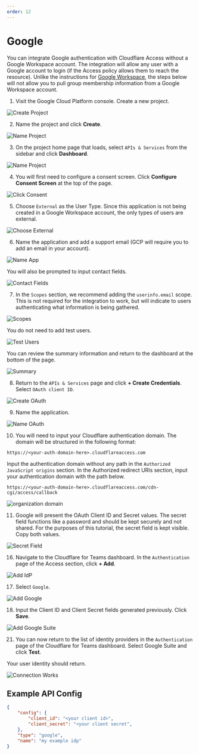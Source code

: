 ```yaml
---
order: 12
---
```


# Google

You can integrate Google authentication with Cloudflare Access without a Google Workspace account. The integration will allow any user with a Google account to login (if the Access policy allows them to reach the resource). Unlike the instructions for [Google Workspace](/identity/idp-integration/gsuite), the steps below will not allow you to pull group membership information from a Google Workspace account.

1. Visit the Google Cloud Platform console. Create a new project.

![Create Project](../../static/documentation/identity/google/create-project.png)

2. Name the project and click **Create**.

![Name Project](../../static/documentation/identity/google/name-project.png)

3. On the project home page that loads, select `APIs & Services` from the sidebar and click **Dashboard**.

![Name Project](../../static/documentation/identity/google/click-api-dash.png)

4. You will first need to configure a consent screen. Click **Configure Consent Screen** at the top of the page.

![Click Consent](../../static/documentation/identity/google/click-configure-consent.png)

5. Choose `External` as the User Type. Since this application is not being created in a Google Workspace account, the only types of users are external.

![Choose External](../../static/documentation/identity/google/choose-external.png)

6. Name the application and add a support email (GCP will require you to add an email in your account).

![Name App](../../static/documentation/identity/google/name-app.png)

You will also be prompted to input contact fields.

![Contact Fields](../../static/documentation/identity/google/contact-fields.png)

7. In the `Scopes` section, we recommend adding the `userinfo.email` scope. This is not required for the integration to work, but will indicate to users authenticating what information is being gathered.

![Scopes](../../static/documentation/identity/google/scopes.png)

You do not need to add test users.

![Test Users](../../static/documentation/identity/google/test-users.png)

You can review the summary information and return to the dashboard at the bottom of the page.

![Summary](../../static/documentation/identity/google/consent-screen-summary.png)

8. Return to the `APIs & Services` page and click **+ Create Credentials**. Select `OAuth client ID`.

![Create OAuth](../../static/documentation/identity/google/create-oauth.png)

9. Name the application.

![Name OAuth](../../static/documentation/identity/google/name-oauth.png)

10. You will need to input your Cloudflare authentication domain. The domain will be structured in the following format:

```
https://<your-auth-domain-here>.cloudflareaccess.com
```

Input the authentication domain without any path in the `Authorized JavaScript origins` section. In the Authorized redirect URIs section, input your authentication domain with the path below.

```
https://<your-auth-domain-here>.cloudflareaccess.com/cdn-cgi/access/callback
```

![organization domain](../../static/documentation/identity/google/auth-domain.png)

11. Google will present the OAuth Client ID and Secret values. The secret field functions like a password and should be kept securely and not shared. For the purposes of this tutorial, the secret field is kept visible. Copy both values.

![Secret Field](../../static/documentation/identity/google/oauth-created.png)

16. Navigate to the Cloudflare for Teams dashboard. In the `Authentication` page of the Access section, click **+ Add**.

![Add IdP](../../static/documentation/identity/google/add-idp.png)

17. Select `Google`.

![Add Google](../../static/documentation/identity/google/add-google.png)

18. Input the Client ID and Client Secret fields generated previously. Click **Save**.

![Add Google Suite](../../static/documentation/identity/google/input-client.png)

21. You can now return to the list of identity providers in the `Authentication` page of the Cloudflare for Teams dashboard. Select Google Suite and click **Test**.

Your user identity should return.

![Connection Works](../../static/documentation/identity/google/connection-works.png)

## Example API Config

```json
{
    "config": {
        "client_id": "<your client id>",
        "client_secret": "<your client secret",
    },
    "type": "google",
    "name": "my example idp"
}
